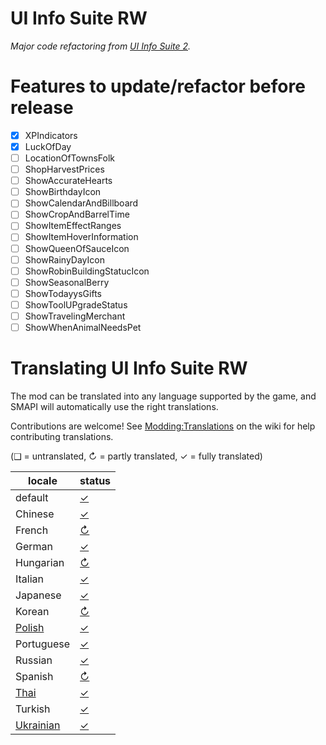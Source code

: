 # UI Info Suite RW
_Major code refactoring from [UI Info Suite 2](https://github.com/Annosz/UIInfoSuite2)._

# Features to update/refactor before release

- [X] XPIndicators
- [X] LuckOfDay
- [ ] LocationOfTownsFolk
- [ ] ShopHarvestPrices
- [ ] ShowAccurateHearts
- [ ] ShowBirthdayIcon
- [ ] ShowCalendarAndBillboard
- [ ] ShowCropAndBarrelTime
- [ ] ShowItemEffectRanges
- [ ] ShowItemHoverInformation
- [ ] ShowQueenOfSauceIcon
- [ ] ShowRainyDayIcon
- [ ] ShowRobinBuildingStatucIcon
- [ ] ShowSeasonalBerry
- [ ] ShowTodayysGifts
- [ ] ShowToolUPgradeStatus
- [ ] ShowTravelingMerchant
- [ ] ShowWhenAnimalNeedsPet

# Translating UI Info Suite RW
The mod can be translated into any language supported by the game, and SMAPI will automatically
use the right translations.

Contributions are welcome! See [Modding:Translations](https://stardewvalleywiki.com/Modding:Translations)
on the wiki for help contributing translations.

(❑ = untranslated, ↻ = partly translated, ✓ = fully translated)

locale      | status
----------- | :----------------
default     | [✓](UIInfoSuite2/i18n/default.json)
Chinese     | [✓](UIInfoSuite2/i18n/zh.json)
French      | [↻](UIInfoSuite2/i18n/fr.json)
German      | [✓](UIInfoSuite2/i18n/de.json)
Hungarian   | [↻](UIInfoSuite2/i18n/hu.json)
Italian     | [✓](UIInfoSuite2/i18n/it.json)
Japanese    | [✓](UIInfoSuite2/i18n/ja.json)
Korean      | [↻](UIInfoSuite2/i18n/ko.json)
[Polish]    | [✓](UIInfoSuite2/i18n/pl.json)
Portuguese  | [✓](UIInfoSuite2/i18n/pt.json)
Russian     | [✓](UIInfoSuite2/i18n/ru.json)
Spanish     | [↻](UIInfoSuite2/i18n/es.json)
[Thai]      | [✓](UIInfoSuite2/i18n/th.json)
Turkish     | [✓](UIInfoSuite2/i18n/tr.json)
[Ukrainian] | [✓](UIInfoSuite2/i18n/uk.json)

[Polish]: https://www.nexusmods.com/stardewvalley/mods/3616
[Thai]: https://www.nexusmods.com/stardewvalley/mods/7052
[Ukrainian]: https://www.nexusmods.com/stardewvalley/mods/8427
